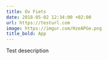 ```yaml
---
title: Ov Fiets
date: 2018-05-02 12:34:00 +02:00
url: https://testurl.com
image: https://imgur.com/HzeAPGe.png
title_bold: App
---
```


Test desecription